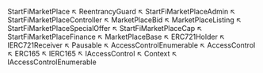 StartFiMarketPlace
  ↖ ReentrancyGuard
  ↖ StartFiMarketPlaceAdmin
  ↖ StartFiMarketPlaceController
  ↖ MarketPlaceBid
  ↖ MarketPlaceListing
  ↖ StartFiMarketPlaceSpecialOffer
  ↖ StartFiMarketPlaceCap
  ↖ StartFiMarketPlaceFinance
  ↖ MarketPlaceBase
  ↖ ERC721Holder
  ↖ IERC721Receiver
  ↖ Pausable
  ↖ AccessControlEnumerable
  ↖ AccessControl
  ↖ ERC165
  ↖ IERC165
  ↖ IAccessControl
  ↖ Context
  ↖ IAccessControlEnumerable